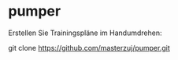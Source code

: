 # pumper


Erstellen Sie Trainingspläne im Handumdrehen:

git clone https://github.com/masterzuj/pumper.git
